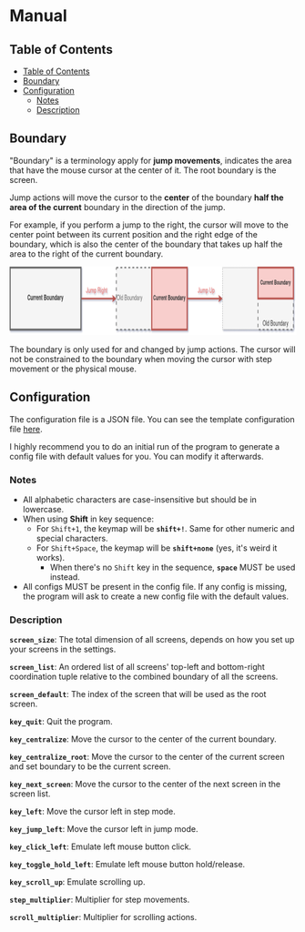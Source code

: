 # Manual

## Table of Contents

- [Table of Contents](#table-of-contents)
- [Boundary](#boundary)
- [Configuration](#configuration)
	- [Notes](#notes)
	- [Description](#description)


## Boundary

"Boundary" is a terminology apply for **jump movements**, indicates the area that have the mouse cursor at the center of it. The root boundary is the screen.

Jump actions will move the cursor to the **center** of the boundary **half the area of the current** boundary in the direction of the jump.

For example, if you perform a jump to the right, the cursor will move to the center point between its current position and the right edge of the boundary, which is also the center of the boundary that takes up half the area to the right of the current boundary.

<img src="img/boundary.png" height="120">

The boundary is only used for and changed by jump actions. The cursor will not be constrained to the boundary when moving the cursor with step movement or the physical mouse.

## Configuration

The configuration file is a JSON file. You can see the template configuration file [here](template-config.json).

I highly recommend you to do an initial run of the program to generate a config file with default values for you. You can modify it afterwards.

### Notes

- All alphabetic characters are case-insensitive but should be in lowercase.
- When using **Shift** in key sequence:
	- For `Shift+1`, the keymap will be **`shift+!`**. Same for other numeric and special characters.
	- For `Shift+Space`, the keymap will be **`shift+none`** (yes, it's weird it works).
		- When there's no `Shift` key in the sequence, **`space`** MUST be used instead.
- All configs MUST be present in the config file. If any config is missing, the program will ask to create a new config file with the default values.

### Description

**`screen_size`**: The total dimension of all screens, depends on how you set up
 	your screens in the settings.

**`screen_list`**: An ordered list of all screens' top-left and bottom-right coordination tuple relative to the combined boundary of all the screens.

**`screen_default`**: The index of the screen that will be used as the root screen.

**`key_quit`**: Quit the program.

**`key_centralize`**: Move the cursor to the center of the current boundary.

**`key_centralize_root`**: Move the cursor to the center of the current screen and set boundary to be the current screen.

**`key_next_screen`**: Move the cursor to the center of the next screen in the screen list.

**`key_left`**: Move the cursor left in step mode.

**`key_jump_left`**: Move the cursor left in jump mode.

**`key_click_left`**: Emulate left mouse button click.

**`key_toggle_hold_left`**: Emulate left mouse button hold/release.

**`key_scroll_up`**: Emulate scrolling up.

**`step_multiplier`**: Multiplier for step movements.

**`scroll_multiplier`**: Multiplier for scrolling actions.
